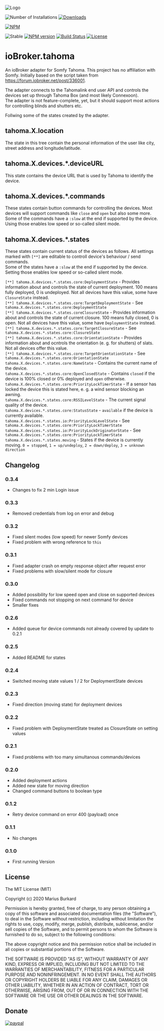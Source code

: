 ![Logo](admin/tahoma.png)

![Number of Installations](http://iobroker.live/badges/tahoma-installed.svg) [![Downloads](https://img.shields.io/npm/dm/iobroker.tahoma.svg)](https://www.npmjs.com/package/iobroker.tahoma)

[![NPM](https://nodei.co/npm/iobroker.tahoma.png?downloads=true)](https://nodei.co/npm/iobroker.tahoma/)

![Stable](http://iobroker.live/badges/tahoma-stable.svg)
[![NPM version](https://img.shields.io/npm/v/iobroker.tahoma.svg)](https://www.npmjs.com/package/iobroker.tahoma)
[![Build Status](https://travis-ci.org/StrathCole/ioBroker.tahoma.svg?branch=master)](https://travis-ci.org/StrathCole/ioBroker.tahoma)
[![License](https://img.shields.io/badge/license-MIT-blue.svg?style=flat)](https://github.com/StrathCole/iobroker.tahoma/blob/master/LICENSE)

# ioBroker.tahoma

An ioBroker adapter for Somfy Tahoma. This project has no affiliation with Somfy. Initially based on the script taken from https://forum.iobroker.net/post/336001.

The adapter connects to the Tahomalink end user API and controls the devices set up through Tahoma Box (and most likely Connexoon).  
The adapter is not feature-complete, yet, but it should support most actions for controlling blinds and shutters etc.

Follwing some of the states created by the adapter.

## tahoma.X.location

The state in this tree contain the personal information of the user like city, street address and longitude/latitude.

## tahoma.X.devices.*.deviceURL

This state contains the device URL that is used by Tahoma to identify the device.

## tahoma.X.devices.*.commands

These states contain button commands for controlling the devices. Most devices will support commands like `close` and `open` but also some more.  
Some of the commands have a `:slow` at the end if supported by the device. Using those enables low speed or so-called silent mode.

## tahoma.X.devices.*.states

These states contain current status of the devices as follows. All settings marked with `[**]` are editable to controll device's behaviour / send commands.  
Some of the states have a `:slow` at the end if supported by the device. Setting those enables low speed or so-called silent mode.

`[**] tahoma.X.devices.*.states.core:DeploymentState` - Provides information about and controls the state of current deployment. 100 means fully deployed, 0 is undeployed. Not all devices have this value, some have `ClosureState` instead.  
`[**] tahoma.X.devices.*.states.core:TargetDeploymentState` - See `tahoma.X.devices.*.states.core:DeploymentState`  
`[**] tahoma.X.devices.*.states.coreClosureState` - Provides information about and controls the state of current closure. 100 means fully closed, 0 is open. Not all devices have this value, some have `DeploymentState` instead.  
`[**] tahoma.X.devices.*.states.core:TargetClosureState` - See `tahoma.X.devices.*.states.core:ClosureState`  
`[**] tahoma.X.devices.*.states.core:OrientationState` - Provides information about and ocntrols the orientation (e. g. for shutters) of slats. Not all devices offer this value.  
`[**] tahoma.X.devices.*.states.core:TargetOrientationState` - See `tahoma.X.devices.*.states.core:OrientationState`  
`tahoma.X.devices.*.states.core:NameState` - Contains the current name of the device.  
`tahoma.X.devices.*.states.core:OpenClosedState` - Contains `closed` if the device is 100% closed or 0% deployed and `open` otherwise.  
`tahoma.X.devices.*.states.core:PriorityLockTimerState` - If a sensor has locked the device this is stated here, e. g. a wind sensor blocking an awning.  
`tahoma.X.devices.*.states.core:RSSILevelState` - The current signal quality of the device.  
`tahoma.X.devices.*.states.core:StatusState` - `available` if the device is currently available.  
`tahoma.X.devices.*.states.io:PriorityLockLevelState` - See `tahoma.X.devices.*.states.core:PriorityLockTimerState`  
`tahoma.X.devices.*.states.io:PriorityLockOriginatorState` - See `tahoma.X.devices.*.states.core:PriorityLockTimerState`  
`tahoma.X.devices.*.states.moving` - States if the device is currently moving. `0 = stopped`, `1 = up/undeploy`, `2 = down/deploy`, `3 = unknown direction`  


## Changelog
### 0.3.4

-  Changes to fix 2 min Login issue

### 0.3.3

-  Removed credentials from log on error and debug

### 0.3.2

-  Fixed silent modes (low speed) for newer Somfy devices
-  Fixed problem with wrong reference to `this`

### 0.3.1

-   Fixed adapter crash on empty response object after request error
-   Fixed problems with slow/silent mode for closure

### 0.3.0

-   Added possibility for low speed open and close on supported devices
-   Fixed commands not stopping on next command for device
-   Smaller fixes

### 0.2.6

-   Added queue for device commands not already covered by update to 0.2.1

### 0.2.5

-   Added README for states

### 0.2.4

-   Switched moving state values 1 / 2 for DeploymentState devices

### 0.2.3

-   Fixed direction (moving state) for deployment devices

### 0.2.2

-   Fixed problem with DeploymentState treated as ClosureState on setting values

### 0.2.1

-   Fixed problems with too many simultanous commands/devices

### 0.2.0

-   Added deployment actions
-   Added new state for moving direction
-   Changed command buttons to boolean type

### 0.1.2

-   Retry device command on error 400 (payload) once

### 0.1.1

-   No changes

### 0.1.0

-   First running Version

## License

The MIT License (MIT)

Copyright (c) 2020 Marius Burkard

Permission is hereby granted, free of charge, to any person obtaining a copy
of this software and associated documentation files (the "Software"), to deal
in the Software without restriction, including without limitation the rights
to use, copy, modify, merge, publish, distribute, sublicense, and/or sell
copies of the Software, and to permit persons to whom the Software is
furnished to do so, subject to the following conditions:

The above copyright notice and this permission notice shall be included in
all copies or substantial portions of the Software.

THE SOFTWARE IS PROVIDED "AS IS", WITHOUT WARRANTY OF ANY KIND, EXPRESS OR
IMPLIED, INCLUDING BUT NOT LIMITED TO THE WARRANTIES OF MERCHANTABILITY,
FITNESS FOR A PARTICULAR PURPOSE AND NONINFRINGEMENT. IN NO EVENT SHALL THE
AUTHORS OR COPYRIGHT HOLDERS BE LIABLE FOR ANY CLAIM, DAMAGES OR OTHER
LIABILITY, WHETHER IN AN ACTION OF CONTRACT, TORT OR OTHERWISE, ARISING FROM,
OUT OF OR IN CONNECTION WITH THE SOFTWARE OR THE USE OR OTHER DEALINGS IN
THE SOFTWARE.


## Donate
[![paypal](https://www.paypalobjects.com/en_US/i/btn/btn_donateCC_LG.gif)](https://www.paypal.com/cgi-bin/webscr?cmd=_s-xclick&hosted_button_id=SFLJ8HCW9T698&source=url)
